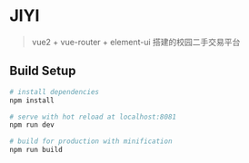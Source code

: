 # JIYI

> vue2 + vue-router + element-ui 搭建的校园二手交易平台

## Build Setup

``` bash
# install dependencies
npm install

# serve with hot reload at localhost:8081
npm run dev

# build for production with minification
npm run build

```
